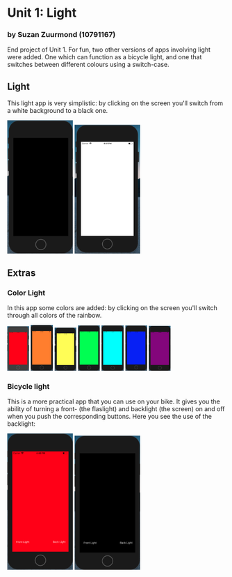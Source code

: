 # Unit 1: Light
### by Suzan Zuurmond (10791167)
End project of Unit 1. For fun, two other versions of apps involving light were added. One which can function as a bicycle light, and one that switches between different colours using a switch-case.

## Light
This light app is very simplistic: by clicking on the screen you'll switch from a white background to a black one.

<img src="doc/blackscreen.png" width="30%" title="Black Screen"> <img src="doc/whitescreen.png" width="30%" title="White Screen">

## Extras
### Color Light
In this app some colors are added: by clicking on the screen you'll switch through all colors of the rainbow.

<img src="doc/redscreen.png" width="10%" title="Red Screen"> <img src="doc/orangescreen.png" width="10%" title="Orange Screen"> <img src="doc/yellowscreen.png" width="10%" title="Yellow Screen"> <img src="doc/greenscreen.png" width="10%" height="20%" title="Green Screen"> <img src="doc/cyanscreen.png" width="10%" title="Cyan Screen"> <img src="doc/bluescreen.png" width="10%" title="Blue Screen"> <img src="doc/purplescreen.png" width="10%" title="Purple Screen">

### Bicycle light
This is a more practical app that you can use on your bike. It gives you the ability of turning a front- (the flaslight) and backlight (the screen) on and off when you push the corresponding buttons. Here you see the use of the backlight:

<img src="doc/backlighton.png" width="30%" title="Backlight On"> <img src="doc/backlightoff.png" width="30%" title="Backlight off">
